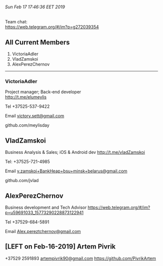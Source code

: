 ###### Sun Feb 17 17:46:36 EET 2019

Team chat:  
https://web.telegram.org/#/im?p=g272039354

## All Current Members
1. VictoriaAdler
2. VladZamskoi
3. AlexPerezChernov

------------------------

### VictoriaAdler
Project manager; Back-end developer  
http://t.me/elumeylis  

Tel
+37525-537-9422

Email
victory.sett@gmail.com

github.com/meylisday  



## VladZamskoi  
Business Analysis & Sales; iOS & Android dev
http://t.me/vladZamskoi

Tel:
+37525-721-4985

Email
v.zamskoi+BankHeap+bsu+minsk+belarus@gmail.com

github.com/jvlad


## AlexPerezChernov
Business development and Tech Advisor
https://web.telegram.org/#/im?p=u59691033_15773290228873122941

Tel
+37529-684-5891

Email
Alex.pereztchernov@gmail.com


## [LEFT on Feb-16-2019] Artem Pivrik
+37529 2591893
artempivrik90@gmail.com
https://github.com/PivrikArtem  


